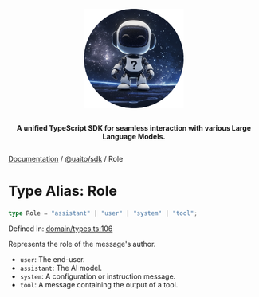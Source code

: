 <div style="display:flex; flex-direction:column; align-items:center;">
<p align="center">
  <img src="../UAITO.png" alt="UAITO Logo" width="200"/>
</p>

<p align="center">
  <strong>A unified TypeScript SDK for seamless interaction with various Large Language Models.</strong>
</p>
</div>

[Documentation](README.md) / [@uaito/sdk](@uaito.sdk.md) / Role

# Type Alias: Role

```ts
type Role = "assistant" | "user" | "system" | "tool";
```

Defined in: [domain/types.ts:106](https://github.com/elribonazo/uaito/blob/eff2fa84665b7b5951a821a9e4de2f23c3c0bbde/packages/sdk/src/domain/types.ts#L106)

Represents the role of the message's author.
- `user`: The end-user.
- `assistant`: The AI model.
- `system`: A configuration or instruction message.
- `tool`: A message containing the output of a tool.
